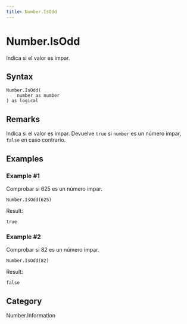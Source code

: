 ```yaml
---
title: Number.IsOdd
---
```


# Number.IsOdd


Indica si el valor es impar.


## Syntax

```powerquery
Number.IsOdd(
    number as number
) as logical
```


## Remarks

Indica si el valor es impar. Devuelve <code>true</code> si <code>number</code> es un número impar, <code>false</code> en caso contrario.


## Examples

### Example #1 
Comprobar si 625 es un número impar.
```powerquery
Number.IsOdd(625)
```

Result: 
```powerquery
true
```


### Example #2 
Comprobar si 82 es un número impar.
```powerquery
Number.IsOdd(82)
```

Result: 
```powerquery
false
```




## Category
Number.Information
